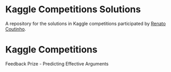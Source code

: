 # Kaggle Competitions Solutions
A repository for the solutions in Kaggle competitions participated by [Renato Coutinho](https://www.kaggle.com/rdcoutinho).

# Kaggle Competitions 
Feedback Prize - Predicting Effective Arguments
